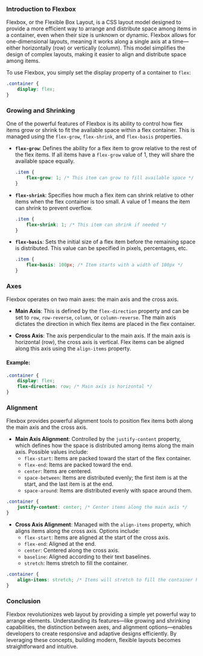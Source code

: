 ### Introduction to Flexbox

Flexbox, or the Flexible Box Layout, is a CSS layout model designed to provide a more efficient way to arrange and distribute space among items in a container, even when their size is unknown or dynamic. Flexbox allows for one-dimensional layouts, meaning it works along a single axis at a time—either horizontally (row) or vertically (column). This model simplifies the design of complex layouts, making it easier to align and distribute space among items.

To use Flexbox, you simply set the display property of a container to `flex`:

```css
.container {
    display: flex;
}
```

### Growing and Shrinking

One of the powerful features of Flexbox is its ability to control how flex items grow or shrink to fit the available space within a flex container. This is managed using the `flex-grow`, `flex-shrink`, and `flex-basis` properties.

- **`flex-grow`**: Defines the ability for a flex item to grow relative to the rest of the flex items. If all items have a `flex-grow` value of 1, they will share the available space equally.
  
  ```css
  .item {
      flex-grow: 1; /* This item can grow to fill available space */
  }
  ```

- **`flex-shrink`**: Specifies how much a flex item can shrink relative to other items when the flex container is too small. A value of 1 means the item can shrink to prevent overflow.
  
  ```css
  .item {
      flex-shrink: 1; /* This item can shrink if needed */
  }
  ```

- **`flex-basis`**: Sets the initial size of a flex item before the remaining space is distributed. This value can be specified in pixels, percentages, etc.
  
  ```css
  .item {
      flex-basis: 100px; /* Item starts with a width of 100px */
  }
  ```

### Axes

Flexbox operates on two main axes: the main axis and the cross axis.

- **Main Axis**: This is defined by the `flex-direction` property and can be set to `row`, `row-reverse`, `column`, or `column-reverse`. The main axis dictates the direction in which flex items are placed in the flex container.

- **Cross Axis**: The axis perpendicular to the main axis. If the main axis is horizontal (row), the cross axis is vertical. Flex items can be aligned along this axis using the `align-items` property.

#### Example:

```css
.container {
    display: flex;
    flex-direction: row; /* Main axis is horizontal */
}
```

### Alignment

Flexbox provides powerful alignment tools to position flex items both along the main axis and the cross axis.

- **Main Axis Alignment**: Controlled by the `justify-content` property, which defines how the space is distributed among items along the main axis. Possible values include:
  - `flex-start`: Items are packed toward the start of the flex container.
  - `flex-end`: Items are packed toward the end.
  - `center`: Items are centered.
  - `space-between`: Items are distributed evenly; the first item is at the start, and the last item is at the end.
  - `space-around`: Items are distributed evenly with space around them.

```css
.container {
    justify-content: center; /* Center items along the main axis */
}
```

- **Cross Axis Alignment**: Managed with the `align-items` property, which aligns items along the cross axis. Options include:
  - `flex-start`: Items are aligned at the start of the cross axis.
  - `flex-end`: Aligned at the end.
  - `center`: Centered along the cross axis.
  - `baseline`: Aligned according to their text baselines.
  - `stretch`: Items stretch to fill the container.

```css
.container {
    align-items: stretch; /* Items will stretch to fill the container height */
}
```

### Conclusion

Flexbox revolutionizes web layout by providing a simple yet powerful way to arrange elements. Understanding its features—like growing and shrinking capabilities, the distinction between axes, and alignment options—enables developers to create responsive and adaptive designs efficiently. By leveraging these concepts, building modern, flexible layouts becomes straightforward and intuitive.
